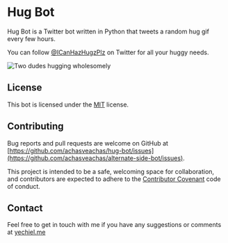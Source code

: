 # Hug Bot

Hug Bot is a Twitter bot written in Python that tweets a random hug gif every few hours.

You can follow [@ICanHazHugzPlz](https://twitter.com/ICanHazHugzPlz) on Twitter for all your huggy needs.

![Two dudes hugging wholesomely](https://media1.giphy.com/media/xT1XGQve0LxCblDLr2/giphy.gif)

## License

This bot is licensed under the [MIT](/LICENSE) license.

## Contributing

Bug reports and pull requests are welcome on GitHub at [https://github.com/achasveachas/hug-bot/issues](https://github.com/achasveachas/alternate-side-bot/issues).

This project is intended to be a safe, welcoming space for collaboration, and contributors are expected to adhere to the [Contributor Covenant](http://contributor-covenant.org/) code of conduct.

## Contact

Feel free to get in touch with me if you have any suggestions or comments at [yechiel.me](http://yechiel.me)
